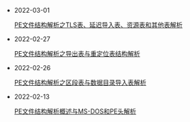 - 2022-03-01

  [PE文件结构解析之TLS表、延迟导入表、资源表和其他表解析](https://www.21r000.top/article/735341d2.html)

- 2022-02-27

  [PE文件结构解析之导出表与重定位表结构解析](https://www.21r000.top/article/61ca529c.html)

- 2022-02-26

  [PE文件结构解析之区段表与数据目录导入表解析](https://www.21r000.top/article/d979d2ac.html)

- 2022-02-13

  [PE文件结构解析概述与MS-DOS和PE头解析](https://www.21r000.top/article/ac0ed2e7.html)